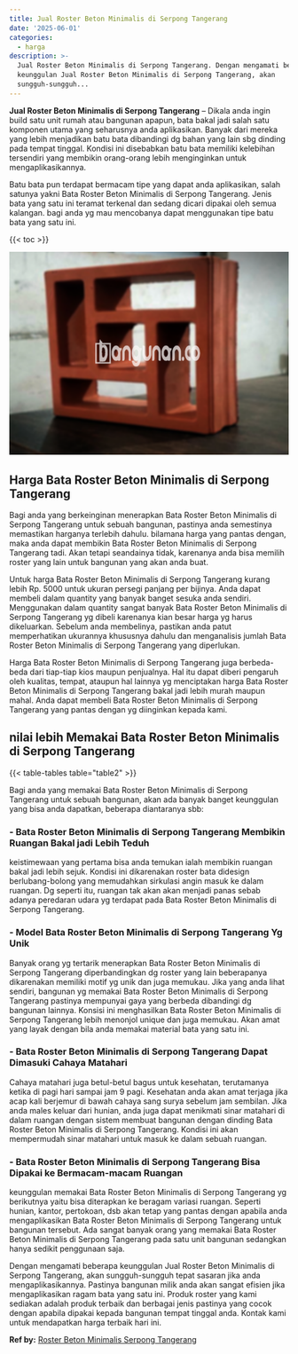 ```yaml
---
title: Jual Roster Beton Minimalis di Serpong Tangerang
date: '2025-06-01'
categories:
  - harga
description: >-
  Jual Roster Beton Minimalis di Serpong Tangerang. Dengan mengamati beberapa
  keunggulan Jual Roster Beton Minimalis di Serpong Tangerang, akan
  sungguh-sungguh...
---
```


**Jual Roster Beton Minimalis di Serpong Tangerang** – Dikala anda ingin build satu unit rumah atau bangunan apapun, bata bakal jadi salah satu komponen utama yang seharusnya anda aplikasikan. Banyak dari mereka yang lebih menjadikan batu bata dibandingi dg bahan yang lain sbg dinding pada tempat tinggal. Kondisi ini disebabkan batu bata memiliki kelebihan tersendiri yang membikin orang-orang lebih menginginkan untuk mengaplikasikannya.

Batu bata pun terdapat bermacam tipe yang dapat anda aplikasikan, salah satunya yakni Bata Roster Beton Minimalis di Serpong Tangerang. Jenis bata yang satu ini teramat terkenal dan sedang dicari dipakai oleh semua kalangan. bagi anda yg mau mencobanya dapat menggunakan tipe batu bata yang satu ini.

{{< toc >}}

![Jual Roster Beton Minimalis di Serpong Tangerang](/images/bata-roster-minimalis-12.png)

## Harga Bata Roster Beton Minimalis di Serpong Tangerang

Bagi anda yang berkeinginan menerapkan Bata Roster Beton Minimalis di Serpong Tangerang untuk sebuah bangunan, pastinya anda semestinya memastikan harganya terlebih dahulu. bilamana harga yang pantas dengan, maka anda dapat membikin Bata Roster Beton Minimalis di Serpong Tangerang tadi. Akan tetapi seandainya tidak, karenanya anda bisa memilih roster yang lain untuk bangunan yang akan anda buat.

Untuk harga Bata Roster Beton Minimalis di Serpong Tangerang kurang lebih Rp. 5000 untuk ukuran persegi panjang per bijinya. Anda dapat membeli dalam quantity yang banyak banget sesuka anda sendiri. Menggunakan dalam quantity sangat banyak Bata Roster Beton Minimalis di Serpong Tangerang yg dibeli karenanya kian besar harga yg harus dikeluarkan. Sebelum anda membelinya, pastikan anda patut memperhatikan ukurannya khususnya dahulu dan menganalisis jumlah Bata Roster Beton Minimalis di Serpong Tangerang yang diperlukan.

Harga Bata Roster Beton Minimalis di Serpong Tangerang juga berbeda-beda dari tiap-tiap kios maupun penjualnya. Hal itu dapat diberi pengaruh oleh kualitas, tempat, ataupun hal lainnya yg menciptakan harga Bata Roster Beton Minimalis di Serpong Tangerang bakal jadi lebih murah maupun mahal. Anda dapat membeli Bata Roster Beton Minimalis di Serpong Tangerang yang pantas dengan yg diinginkan kepada kami.

## nilai lebih Memakai Bata Roster Beton Minimalis di Serpong Tangerang

{{< table-tables table="table2" >}}

Bagi anda yang memakai Bata Roster Beton Minimalis di Serpong Tangerang untuk sebuah bangunan, akan ada banyak banget keunggulan yang bisa anda dapatkan, beberapa diantaranya sbb:

### \- Bata Roster Beton Minimalis di Serpong Tangerang Membikin Ruangan Bakal jadi Lebih Teduh

keistimewaan yang pertama bisa anda temukan ialah membikin ruangan bakal jadi lebih sejuk. Kondisi ini dikarenakan roster bata didesign berlubang-bolong yang memudahkan sirkulasi angin masuk ke dalam ruangan. Dg seperti itu, ruangan tak akan akan menjadi panas sebab adanya peredaran udara yg terdapat pada Bata Roster Beton Minimalis di Serpong Tangerang.

### \- Model Bata Roster Beton Minimalis di Serpong Tangerang Yg Unik

Banyak orang yg tertarik menerapkan Bata Roster Beton Minimalis di Serpong Tangerang diperbandingkan dg roster yang lain beberapanya dikarenakan memiliki motif yg unik dan juga memukau. Jika yang anda lihat sendiri, bangunan yg memakai Bata Roster Beton Minimalis di Serpong Tangerang pastinya mempunyai gaya yang berbeda dibandingi dg bangunan lainnya. Konsisi ini menghasilkan Bata Roster Beton Minimalis di Serpong Tangerang lebih menonjol unique dan juga memukau. Akan amat yang layak dengan bila anda memakai material bata yang satu ini.

### \- Bata Roster Beton Minimalis di Serpong Tangerang Dapat Dimasuki Cahaya Matahari

Cahaya matahari juga betul-betul bagus untuk kesehatan, terutamanya ketika di pagi hari sampai jam 9 pagi. Kesehatan anda akan amat terjaga jika acap kali berjemur di bawah cahaya sang surya sebelum jam sembilan. Jika anda males keluar dari hunian, anda juga dapat menikmati sinar matahari di dalam ruangan dengan sistem membuat bangunan dengan dinding Bata Roster Beton Minimalis di Serpong Tangerang. Kondisi ini akan mempermudah sinar matahari untuk masuk ke dalam sebuah ruangan.

### \- Bata Roster Beton Minimalis di Serpong Tangerang Bisa Dipakai ke Bermacam-macam Ruangan

keunggulan memakai Bata Roster Beton Minimalis di Serpong Tangerang yg berikutnya yaitu bisa diterapkan ke beragam variasi ruangan. Seperti hunian, kantor, pertokoan, dsb akan tetap yang pantas dengan apabila anda mengaplikasikan Bata Roster Beton Minimalis di Serpong Tangerang untuk bangunan tersebut. Ada sangat banyak orang yang memakai Bata Roster Beton Minimalis di Serpong Tangerang pada satu unit bangunan sedangkan hanya sedikit penggunaan saja.

Dengan mengamati beberapa keunggulan Jual Roster Beton Minimalis di Serpong Tangerang, akan sungguh-sungguh tepat sasaran jika anda mengaplikasikannya. Pastinya bangunan milik anda akan sangat efisien jika mengaplikasikan ragam bata yang satu ini. Produk roster yang kami sediakan adalah produk terbaik dan berbagai jenis pastinya yang cocok dengan apabila dipakai kepada bangunan tempat tinggal anda. Kontak kami untuk mendapatkan harga terbaik hari ini.

**Ref by:** [Roster Beton Minimalis Serpong Tangerang](https://id.wikipedia.org/wiki/Roster)
